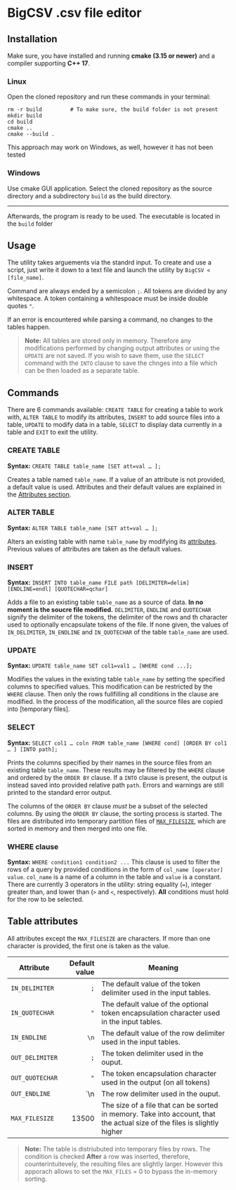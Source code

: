 # BigCSV .csv file editor

## Installation
Make sure, you have installed and running **cmake (3.15 or newer)** and a compiler supporting **C++ 17**.

### Linux
Open the cloned repository and run these commands in your terminal:

``` shell
rm -r build         # To make sure, the build folder is not present
mkdir build
cd build
cmake ..
cmake --build .
```
This approach may work on Windows, as well, however it has not been tested
### Windows
Use cmake GUI application. Select the cloned repository as the source directory and a subdirectory `build` as the build directory.

---

Afterwards, the program is ready to be used. The executable is located in the `build` folder

## Usage
The utility takes arguements via the standrd input. To create and use a script, just write it down to a text file and launch the utility by `BigCSV < [file_name]`.

Command are always ended by a semicolon `;`. All tokens are divided by any whitespace. A token containing a whitespoace must be inside double quotes `"`.

If an error is encountered while parsing a command, no changes to the tables happen.

> **Note:** All tables are stored only in memory. Therefore any modifications performed by changing output attributes or using the `UPDATE` are not saved. If you wish to save them, use the `SELECT` command with the `INTO` clause to save the chnges into a file which can be then loaded as a separate table.

## Commands
There are 6 commands available: `CREATE TABLE` for creating a table to work with, `ALTER TABLE` to modify its attributes, `INSERT` to add source files into a table, `UPDATE` to modify data in a table, `SELECT` to display data currently in a table and `EXIT` to exit the utility. 


### CREATE TABLE
**Syntax:** `CREATE TABLE table_name [SET att=val … ];`

Creates a table named `table_name`. If a value of an attribute is not provided, a default value is used. Attributes and their default values are explained in the [Attributes section](Attributes).

### ALTER TABLE
**Syntax:** `ALTER TABLE table_name [SET att=val … ];`

Alters an existing table with name `table_name` by modifying its [attributes](#Table_attributes). Previous values of attributes are taken as the default values.

### INSERT
**Syntax:** `INSERT INTO table_name FILE path [DELIMITER=delim] [ENDLINE=endl] [QUOTECHAR=qchar]`

Adds a file to an existing table `table_name` as a source of data. **In no moment is the soucre file modified.** `DELIMITER`, `ENDLINE` and `QUOTECHAR` signify the delimiter of the tokens, the delimiter of the rows and th character used to optionally encapsulate tokens of the file. If none given, the values of `IN_DELIMITER`, `IN_ENDLINE` and `IN_QUOTECHAR` of the table `table_name` are used.

### UPDATE
**Syntax:** `UPDATE table_name SET col1=val1 … [WHERE cond ...];`

Modifies the values in the existing table `table_name` by setting the specified columns to specified values. This modification can be restricted by the `WHERE` clause. Then only the rows fullfilling all conditions in the clause are modified. In the process of the modification, all the source files are copied into [temporary files]. 

### SELECT
**Syntax:** `SELECT col1 … coln FROM table_name [WHERE cond] [ORDER BY col1 … ] [INTO path];`

Prints the columns specified by their names in the source files from an existing table `table_name`. These results may be filtered by the `WHERE` clause and ordered by the `ORDER BY` clause. If a `INTO` clause is present, the output is instead saved into provided relative path `path`. Errors and warnings are still printed to the standard error output.

The columns of the `ORDER BY` clause *must* be a subset of the selected columns.
By using the `ORDER BY` clause, the sorting process is started. The files are distributed into temporary partition files of [`MAX_FILESIZE`](), which are sorted in memory and then merged into one file.

### WHERE clause
**Syntax:** `WHERE condition1 condition2 ...`
This clause is used to filter the rows of a query by provided conditions in the form of `col_name [operator] value`. `col_name` is a name of a column in the table and `value` is a constant. There are currently 3 operators in the utility: string equality (`=`), integer greater than, and lower than (`>` and `<`, respectively). **All** conditions must hold for the row to be selected.

## Table attributes
All attributes except the `MAX_FILESIZE` are characters. If more than one character is provided, the first one is taken as the value.

Attribute | Default value | Meaning
--- | ---: | ---
`IN_DELIMITER` | `;` | The default value of the token delimiter used in the input tables.
`IN_QUOTECHAR` | `"` | The default value of the optional token encapsulation character used in the input tables.
`IN_ENDLINE` | `\n` | The default value of the row delimiter used in the input tables.
`OUT_DELIMITER` | `;` | The token delimiter used in the ouput.
`OUT_QUOTECHAR` | `"` | The token encapsulation character used in the output (on all tokens)
`OUT_ENDLINE` | `\n | The row delimiter used in the ouput.
`MAX_FILESIZE` | 13500 | The size of a file that can be sorted in memory. Take into account, that the actual size of the files is slightly higher

> **Note:** The table is distriubuted into temporary files by rows. The condition is checked **After** a row was inserted, therefore, counterintuitevely, the resulting files are slightly larger. However this apporach allows to set the `MAX_FILES` = 0 to bypass the in-memory sorting.

